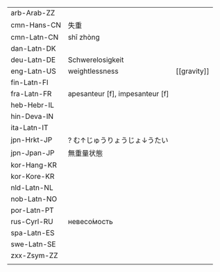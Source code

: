 | | | |
|-|-|-|
| arb-Arab-ZZ |  |  |
| cmn-Hans-CN | 失重 |  |
| cmn-Latn-CN | shī zhòng |  |
| dan-Latn-DK |  |  |
| deu-Latn-DE | Schwerelosigkeit |  |
| eng-Latn-US | weightlessness | [[gravity]] |
| fin-Latn-FI |  |  |
| fra-Latn-FR | apesanteur [f], impesanteur [f] |  |
| heb-Hebr-IL |  |  |
| hin-Deva-IN |  |  |
| ita-Latn-IT |  |  |
| jpn-Hrkt-JP | ? む↑じゅうりょうじょ↓うたい |  |
| jpn-Jpan-JP | 無重量状態 |  |
| kor-Hang-KR |  |  |
| kor-Kore-KR |  |  |
| nld-Latn-NL |  |  |
| nob-Latn-NO |  |  |
| por-Latn-PT |  |  |
| rus-Cyrl-RU | невесо́мость |  |
| spa-Latn-ES |  |  |
| swe-Latn-SE |  |  |
| zxx-Zsym-ZZ |  |  |
|  |  |  |
